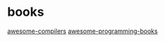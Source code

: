 # books

[awesome-compilers](https://github.com/aalhour/awesome-compilers)
[awesome-programming-books](https://github.com/zero-equals-false/awesome-programming-books)
